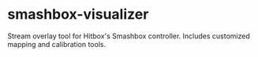 # smashbox-visualizer
Stream overlay tool for Hitbox's Smashbox controller. Includes customized mapping and calibration tools.
